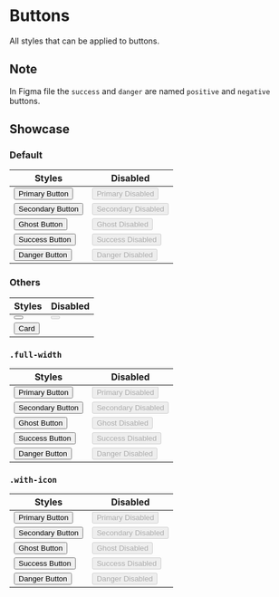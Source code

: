 <script lang="ts">
    import IconMenu from "$lib/icons/IconMenu.svelte";
    import IconAdd from "$lib/icons/IconAdd.svelte";
</script>

# Buttons

All styles that can be applied to buttons.

## Note

In Figma file the `success` and `danger` are named `positive` and `negative` buttons.

## Showcase

### Default

| Styles                                              | Disabled                                                       |
| --------------------------------------------------- | -------------------------------------------------------------- |
| <button class="primary">Primary Button</button>     | <button class="primary" disabled>Primary Disabled</button>     |
| <button class="secondary">Secondary Button</button> | <button class="secondary" disabled>Secondary Disabled</button> |
| <button class="ghost">Ghost Button</button>         | <button class="ghost" disabled>Ghost Disabled</button>         |
| <button class="success">Success Button</button>     | <button class="success" disabled>Success Disabled</button>     |
| <button class="danger">Danger Button</button>       | <button class="danger" disabled>Danger Disabled</button>       |

### Others

| Styles                                          | Disabled                                                 |
| ----------------------------------------------- | -------------------------------------------------------- |
| <button class="icon-only"><IconMenu /></button> | <button class="icon-only" disabled><IconMenu /></button> |
| <button class="card"><IconAdd />Card</button>   |                                                          |

### `.full-width`

| Styles                                                         | Disabled                                                                  |
| -------------------------------------------------------------- | ------------------------------------------------------------------------- |
| <button class="primary full-width">Primary Button</button>     | <button class="primary full-width" disabled>Primary Disabled</button>     |
| <button class="secondary full-width">Secondary Button</button> | <button class="secondary full-width" disabled>Secondary Disabled</button> |
| <button class="ghost full-width">Ghost Button</button>         | <button class="ghost full-width" disabled>Ghost Disabled</button>         |
| <button class="success full-width">Success Button</button>     | <button class="success full-width" disabled>Success Disabled</button>     |
| <button class="danger full-width">Danger Button</button>       | <button class="danger full-width" disabled>Danger Disabled</button>       |

### `.with-icon`

| Styles                                                                    | Disabled                                                                             |
| ------------------------------------------------------------------------- | ------------------------------------------------------------------------------------ |
| <button class="primary with-icon"><IconAdd /> Primary Button</button>     | <button class="primary with-icon" disabled><IconAdd /> Primary Disabled</button>     |
| <button class="secondary with-icon"><IconAdd /> Secondary Button</button> | <button class="secondary with-icon" disabled><IconAdd /> Secondary Disabled</button> |
| <button class="ghost with-icon"><IconAdd /> Ghost Button</button>         | <button class="ghost with-icon" disabled><IconAdd /> Ghost Disabled</button>         |
| <button class="success with-icon"><IconAdd /> Success Button</button>     | <button class="success with-icon" disabled><IconAdd /> Success Disabled</button>     |
| <button class="danger with-icon"><IconAdd /> Danger Button</button>       | <button class="danger with-icon" disabled><IconAdd /> Danger Disabled</button>       |
